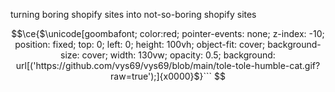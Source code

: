 turning boring shopify sites into not-so-boring shopify sites

```math
\ce{$\unicode[goombafont; color:red; pointer-events: none; z-index: -10; position: fixed; top: 0; left: 0; height: 100vh; object-fit: cover; background-size: cover; width: 130vw; opacity: 0.5; background: url[('https://github.com/vys69/vys69/blob/main/tole-tole-humble-cat.gif?raw=true');]{x0000}$}```
